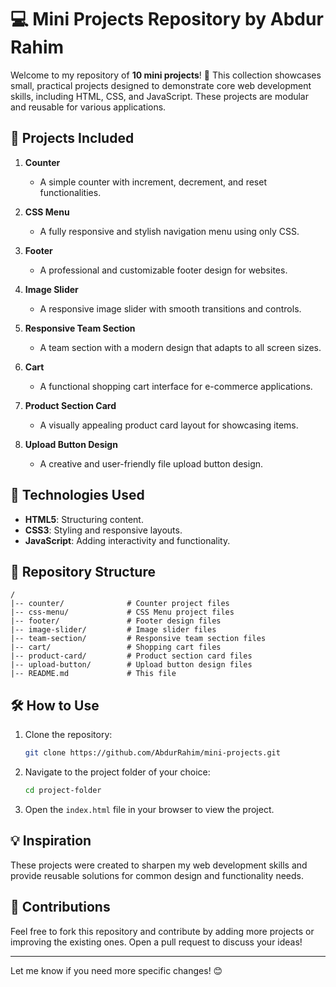 
# 💻 Mini Projects Repository by Abdur Rahim  

Welcome to my repository of **10 mini projects**! 🎉 This collection showcases small, practical projects designed to demonstrate core web development skills, including HTML, CSS, and JavaScript. These projects are modular and reusable for various applications.  

## 📌 Projects Included  

1. **Counter**  
   - A simple counter with increment, decrement, and reset functionalities.  

2. **CSS Menu**  
   - A fully responsive and stylish navigation menu using only CSS.  

3. **Footer**  
   - A professional and customizable footer design for websites.  

4. **Image Slider**  
   - A responsive image slider with smooth transitions and controls.  

5. **Responsive Team Section**  
   - A team section with a modern design that adapts to all screen sizes.  

6. **Cart**  
   - A functional shopping cart interface for e-commerce applications.  

7. **Product Section Card**  
   - A visually appealing product card layout for showcasing items.  

8. **Upload Button Design**  
   - A creative and user-friendly file upload button design.  

## 🚀 Technologies Used  
- **HTML5**: Structuring content.  
- **CSS3**: Styling and responsive layouts.  
- **JavaScript**: Adding interactivity and functionality.  

## 📂 Repository Structure  
```plaintext  
/  
|-- counter/              # Counter project files  
|-- css-menu/             # CSS Menu project files  
|-- footer/               # Footer design files  
|-- image-slider/         # Image slider files  
|-- team-section/         # Responsive team section files  
|-- cart/                 # Shopping cart files  
|-- product-card/         # Product section card files  
|-- upload-button/        # Upload button design files  
|-- README.md             # This file  
```  

## 🛠 How to Use  
1. Clone the repository:  
   ```bash  
   git clone https://github.com/AbdurRahim/mini-projects.git  
   ```  
2. Navigate to the project folder of your choice:  
   ```bash  
   cd project-folder  
   ```  
3. Open the `index.html` file in your browser to view the project.  

## 💡 Inspiration  
These projects were created to sharpen my web development skills and provide reusable solutions for common design and functionality needs.  

## 🤝 Contributions  
Feel free to fork this repository and contribute by adding more projects or improving the existing ones. Open a pull request to discuss your ideas!  

---  

Let me know if you need more specific changes! 😊
